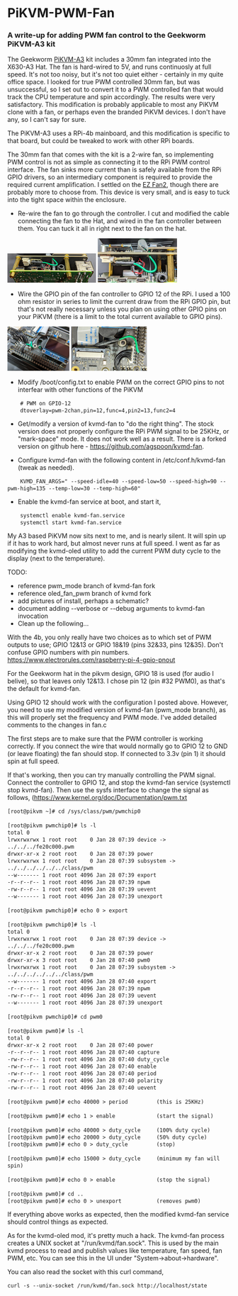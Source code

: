# PiKVM-PWM-Fan
### A write-up for adding PWM fan control to the Geekworm PiKVM-A3 kit
The Geekworm [PiKVM-A3](https://geekworm.com/products/pikvm-a3) kit includes a 30mm fan integrated into the X630-A3 Hat. The fan is hard-wired to 5V, and runs continuosly at full speed. It's not too noisy, but it's not too quiet either - certainly in my quite office space. I looked for true PWM controlled 30mm fan, but was unsuccessful, so I set out to convert it to a PWM controlled fan that would track the CPU temperature and spin accordingly. The results were very satisfactory. This modification is probably applicable to most any PiKVM clone with a fan, or perhaps even the branded PiKVM devices. I don't have any, so I can't say for sure.

The PiKVM-A3 uses a RPi-4b mainboard, and this modification is specific to that board, but could be tweaked to work with other RPi boards.

The 30mm fan that comes with the kit is a 2-wire fan, so implementing PWM control is not as simple as connecting it to the RPi PWM control interface. The fan sinks more current than is safely available from the RPi GPIO drivers, so an intermediary component is required to provide the required current amplification.  I settled on the [EZ Fan2](https://www.tindie.com/products/jeremycook/ez-fan2-tiny-raspberry-pi-fan-controller), though there are probably more to choose from. This device is very small, and is easy to tuck into the tight space within the enclosure.

* Re-wire the fan to go through the controller.  I cut and modified the cable connecting the fan to the Hat, and wired in the fan controller between them.  You can tuck it all in right next to the fan on the hat.

[![PWM Controller1](images/PWM_wires_1_thumb.png)](images/PWM_wires_1.png)   [![PWM Controller2](images/PWM_wires_2_thumb.png)](images/PWM_wires_2.png)

* Wire the GPIO pin of the fan controller to GPIO 12 of the RPi.  I used a 100 ohm resistor in series to limit the current draw from the RPi GPIO pin, but that's not really necessary unless you plan on using other GPIO pins on your PiKVM (there is a limit to the total current available to GPIO pins).

[![GPIO_wire](images/GPIO_wire_thumb.png)](images/GPIO_wire.png)   [![PWM Controller2](images/GPIO_resistor_thumb.png)](images/GPIO_resistor.png)

* Modify /boot/config.txt to enable PWM on the correct GPIO pins to not interfear with other functions of the PiKVM
```
    # PWM on GPIO-12
    dtoverlay=pwm-2chan,pin=12,func=4,pin2=13,func2=4
```
* Get/modify a version of kvmd-fan to "do the right thing".  The stock version does not properly configure the RPi PWM signal to be 25KHz, or "mark-space" mode.  It does not work well as a result.  There is a forked version on github here - https://github.com/agspoon/kvmd-fan.

* Configure kvmd-fan with the following content in /etc/conf.h/kvmd-fan (tweak as needed).
```
    KVMD_FAN_ARGS=" --speed-idle=40 --speed-low=50 --speed-high=90 --pwm-high=135 --temp-low=30 --temp-high=60"
```
* Enable the kvmd-fan service at boot, and start it,
```
    systemctl enable kvmd-fan.service
    systemctl start kvmd-fan.service
```
My A3 based PiKVM now sits next to me, and is nearly silent.  It will spin up if it has to work hard, but almost never runs at full speed.  I went as far as modifying the kvmd-oled utility to add the current PWM duty cycle to the display (next to the temperature).

TODO:
* reference pwm_mode branch of kvmd-fan fork
* reference oled_fan_pwm branch of kvmd fork
* add pictures of install, perhaps a schematic?
* document adding --verbose or --debug arguments to kvmd-fan invocation
* Clean up the following...

With the 4b, you only really have two choices as to which set of PWM outputs to use; GPIO 12&13 or  GPIO 18&19 (pins 32&33, pins 12&35).  Don't confuse GPIO numbers with pin numbers.  https://www.electrorules.com/raspberry-pi-4-gpio-pnout

For the Geekworm hat in the pikvm design, GPIO 18 is used (for audio I belive), so that leaves only 12&13.  I chose pin 12 (pin #32 PWM0), as that's the default for kvmd-fan.

Using GPIO 12 should work with the configuration I posted above.  However, you need to use my modified version of kvmd-fan (pwm_mode branch), as this will properly set the frequency and PWM mode.  I've added detailed comments to the changes in fan.c

The first steps are to make sure that the PWM controller is working correctly.  If you connect the wire that would normally go to GPIO 12 to GND (or leave floating) the fan should stop.  If connected to 3.3v (pin 1) it should spin at full speed.

If that's working, then you can try manually controlling the PWM signal.  Connect the controller to GPIO 12, and stop the kvmd-fan service (systemctl stop kvmd-fan).  Then use the sysfs interface to change the signal as follows, (https://www.kernel.org/doc/Documentation/pwm.txt

    [root@pikvm ~]# cd /sys/class/pwm/pwmchip0

    [root@pikvm pwmchip0]# ls -l
    total 0
    lrwxrwxrwx 1 root root    0 Jan 28 07:39 device -> ../../../fe20c000.pwm
    drwxr-xr-x 2 root root    0 Jan 28 07:39 power
    lrwxrwxrwx 1 root root    0 Jan 28 07:39 subsystem -> ../../../../../../class/pwm
    --w------- 1 root root 4096 Jan 28 07:39 export
    -r--r--r-- 1 root root 4096 Jan 28 07:39 npwm
    -rw-r--r-- 1 root root 4096 Jan 28 07:39 uevent
    --w------- 1 root root 4096 Jan 28 07:39 unexport

    [root@pikvm pwmchip0]# echo 0 > export 

    [root@pikvm pwmchip0]# ls -l
    total 0
    lrwxrwxrwx 1 root root    0 Jan 28 07:39 device -> ../../../fe20c000.pwm
    drwxr-xr-x 2 root root    0 Jan 28 07:39 power
    drwxr-xr-x 3 root root    0 Jan 28 07:40 pwm0
    lrwxrwxrwx 1 root root    0 Jan 28 07:39 subsystem -> ../../../../../../class/pwm
    --w------- 1 root root 4096 Jan 28 07:40 export
    -r--r--r-- 1 root root 4096 Jan 28 07:39 npwm
    -rw-r--r-- 1 root root 4096 Jan 28 07:39 uevent
    --w------- 1 root root 4096 Jan 28 07:39 unexport

    [root@pikvm pwmchip0]# cd pwm0

    [root@pikvm pwm0]# ls -l
    total 0
    drwxr-xr-x 2 root root    0 Jan 28 07:40 power
    -r--r--r-- 1 root root 4096 Jan 28 07:40 capture
    -rw-r--r-- 1 root root 4096 Jan 28 07:40 duty_cycle
    -rw-r--r-- 1 root root 4096 Jan 28 07:40 enable
    -rw-r--r-- 1 root root 4096 Jan 28 07:40 period
    -rw-r--r-- 1 root root 4096 Jan 28 07:40 polarity
    -rw-r--r-- 1 root root 4096 Jan 28 07:40 uevent

    [root@pikvm pwm0]# echo 40000 > period         (this is 25KHz)
    
    [root@pikvm pwm0]# echo 1 > enable             (start the signal)
    
    [root@pikvm pwm0]# echo 40000 > duty_cycle     (100% duty cycle)
    [root@pikvm pwm0]# echo 20000 > duty_cycle     (50% duty cycle)
    [root@pikvm pwm0]# echo 0 > duty_cycle         (stop)

    [root@pikvm pwm0]# echo 15000 > duty_cycle     (minimum my fan will spin)
    
    [root@pikvm pwm0]# echo 0 > enable             (stop the signal)
    
    [root@pikvm pwm0]# cd ..
    [root@pikvm pwm0]# echo 0 > unexport           (removes pwm0)

If everything above works as expected, then the modified kvmd-fan service should control things as expected.

As for the kvmd-oled mod, it's pretty much a hack.  The kvmd-fan process creates a UNIX socket at "/run/kvmd/fan.sock".  This is used by the main kvmd process to read and publish values like temperature, fan speed, fan PWM, etc.  You can see this in the UI under "System->about->hardware".

You can also read the socket with this curl command,

    curl -s --unix-socket /run/kvmd/fan.sock http://localhost/state
